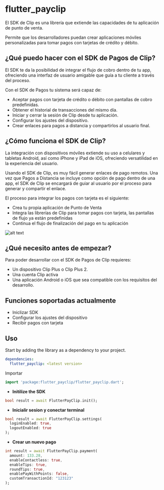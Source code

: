 # flutter_payclip


El SDK de Clip es una librería que extiende las capacidades de tu aplicación de punto de venta.

Permite que los desarrolladores puedan crear aplicaciones móviles personalizadas para tomar pagos con tarjetas de crédito y débito.

## ¿Qué puedo hacer con el SDK de Pagos de Clip?

El SDK te da la posibilidad de integrar el flujo de cobro dentro de tu app, ofreciendo una interfaz de usuario amigable que guía a tu cliente a través del proceso.

Con el SDK de Pagos tu sistema será capaz de:

- Aceptar pagos con tarjeta de crédito o débito con pantallas de cobro predefinidas.
- Obtener el historial de transacciones del mismo día.
- Iniciar y cerrar la sesión de Clip desde tu aplicación.
- Configurar los ajustes del dispositivo.
- Crear enlaces para pagos a distancia y compartirlos al usuario final.

## ¿Cómo funciona el SDK de Clip?

La integración con dispositivos móviles extiende su uso a celulares y tabletas Android, así como iPhone y iPad de iOS, ofreciendo versatilidad en la experiencia del usuario.

Usando el SDK de Clip, es muy fácil generar enlaces de pago remotos. Una vez que Pagos a Distancia se incluye como opción de pago dentro de una app, el SDK de Clip se encargará de guiar al usuario por el proceso para generar y compartir el enlace.

El proceso para integrar los pagos con tarjeta es el siguiente:

- Crea tu propia aplicación de Punto de Venta
- Integra las librerías de Clip para tomar pagos con tarjeta, las pantallas de flujo ya están predefinidas
- Continua el flujo de finalización del pago en tu aplicación

![alt text](https://files.readme.io/7f985c4-sdk.png)

## ¿Qué necesito antes de empezar?

Para poder desarrollar con el SDK de Pagos de Clip requieres:

- Un dispositivo Clip Plus o Clip Plus 2.
- Una cuenta Clip activa
- Una aplicación Android o iOS que sea compatible con los requisitos del desarrollo.

## Funciones soportadas actualmente
- Iniclizar SDK
- Configurar los ajustes del dispositivo
- Recibir pagos con tarjeta

## Uso

Start by adding the library as a dependency to your project.
```yaml
dependencies:
  flutter_payclip: <latest version>
```

Importar
```dart
import 'package:flutter_payclip/flutter_payclip.dart';
```

- **Initilize the SDK**
```dart
bool result = await FlutterPayClip.init();
```

- **Inicialir sesion y conectar terminal**
```dart
bool result = await FlutterPayClip.settings(
  loginEnabled: true, 
  logoutEnabled: true
);
```

- **Crear un nuevo pago**
```dart
int result = await FlutterPayClip.payment(
  amount: 133.28, 
  enableContactless: true, 
  enableTips: true, 
  roundTips: true, 
  enablePayWithPoints: false, 
  customTransactionId: "123123"
);
```